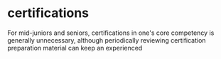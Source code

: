 # certifications

For mid-juniors and seniors, certifications in one's core competency is generally unnecessary, although periodically reviewing certification preparation material can keep an experienced 
